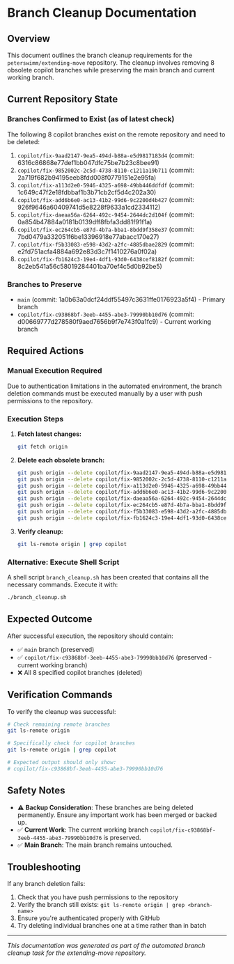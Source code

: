 # Branch Cleanup Documentation

## Overview
This document outlines the branch cleanup requirements for the `peterswimm/extending-move` repository. The cleanup involves removing 8 obsolete copilot branches while preserving the main branch and current working branch.

## Current Repository State

### Branches Confirmed to Exist (as of latest check)
The following 8 copilot branches exist on the remote repository and need to be deleted:

1. `copilot/fix-9aad2147-9ea5-494d-b88a-e5d9817183d4` (commit: 6316c86868e77def1bb047dfc75be7b23c8bee91)
2. `copilot/fix-9852002c-2c5d-4738-8110-c1211a19b711` (commit: 2a719f682b94195eeb8fdd008f0779151e2e95fa)
3. `copilot/fix-a113d2e0-5946-4325-a698-49bb446ddfdf` (commit: 1c649c47f2e18fdbbaf1b3b71cb2cf5d4c202a30)
4. `copilot/fix-add6b6e0-ac13-41b2-99d6-9c2200d4b427` (commit: 926f9646a60409741d5e8228f9633a1cd2334112)
5. `copilot/fix-daeaa56a-6264-492c-9454-2644dc2d104f` (commit: 0a854b47884a0181b0139dff8fbfa3dd81f91f1a)
6. `copilot/fix-ec264cb5-e87d-4b7a-bba1-8bdd9f358e37` (commit: 7bd0479a332051f6be13396918e77abacc170e27)
7. `copilot/fix-f5b33083-e598-43d2-a2fc-4885dbae2829` (commit: e2fd751acfa4884a692e83d3c7f1410276a0f02a)
8. `copilot/fix-fb1624c3-19e4-4df1-93d0-6438cef8182f` (commit: 8c2eb541a56c58019284401ba70ef4c5d0b92be5)

### Branches to Preserve
- `main` (commit: 1a0b63a0dcf24ddf55497c3631ffe0176923a5f4) - Primary branch
- `copilot/fix-c93868bf-3eeb-4455-abe3-79990bb10d76` (commit: d00669777d278580f9aed7656b9f7e743f0a1fc9) - Current working branch

## Required Actions

### Manual Execution Required
Due to authentication limitations in the automated environment, the branch deletion commands must be executed manually by a user with push permissions to the repository.

### Execution Steps

1. **Fetch latest changes:**
   ```bash
   git fetch origin
   ```

2. **Delete each obsolete branch:**
   ```bash
   git push origin --delete copilot/fix-9aad2147-9ea5-494d-b88a-e5d9817183d4
   git push origin --delete copilot/fix-9852002c-2c5d-4738-8110-c1211a19b711
   git push origin --delete copilot/fix-a113d2e0-5946-4325-a698-49bb446ddfdf
   git push origin --delete copilot/fix-add6b6e0-ac13-41b2-99d6-9c2200d4b427
   git push origin --delete copilot/fix-daeaa56a-6264-492c-9454-2644dc2d104f
   git push origin --delete copilot/fix-ec264cb5-e87d-4b7a-bba1-8bdd9f358e37
   git push origin --delete copilot/fix-f5b33083-e598-43d2-a2fc-4885dbae2829
   git push origin --delete copilot/fix-fb1624c3-19e4-4df1-93d0-6438cef8182f
   ```

3. **Verify cleanup:**
   ```bash
   git ls-remote origin | grep copilot
   ```

### Alternative: Execute Shell Script
A shell script `branch_cleanup.sh` has been created that contains all the necessary commands. Execute it with:
```bash
./branch_cleanup.sh
```

## Expected Outcome

After successful execution, the repository should contain:
- ✅ `main` branch (preserved)
- ✅ `copilot/fix-c93868bf-3eeb-4455-abe3-79990bb10d76` (preserved - current working branch)
- ❌ All 8 specified copilot branches (deleted)

## Verification Commands

To verify the cleanup was successful:

```bash
# Check remaining remote branches
git ls-remote origin

# Specifically check for copilot branches
git ls-remote origin | grep copilot

# Expected output should only show:
# copilot/fix-c93868bf-3eeb-4455-abe3-79990bb10d76
```

## Safety Notes

- ⚠️ **Backup Consideration**: These branches are being deleted permanently. Ensure any important work has been merged or backed up.
- ✅ **Current Work**: The current working branch `copilot/fix-c93868bf-3eeb-4455-abe3-79990bb10d76` is preserved.
- ✅ **Main Branch**: The main branch remains untouched.

## Troubleshooting

If any branch deletion fails:
1. Check that you have push permissions to the repository
2. Verify the branch still exists: `git ls-remote origin | grep <branch-name>`
3. Ensure you're authenticated properly with GitHub
4. Try deleting individual branches one at a time rather than in batch

---

*This documentation was generated as part of the automated branch cleanup task for the extending-move repository.*